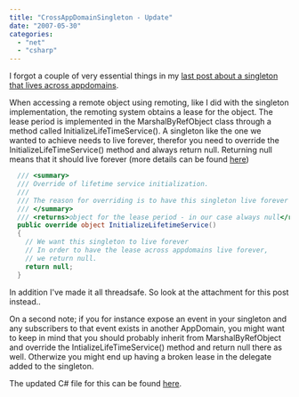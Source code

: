 ```yaml
---
title: "CrossAppDomainSingleton - Update"
date: "2007-05-30"
categories: 
  - "net"
  - "csharp"
---
```


I forgot a couple of very essential things in my [last post about a singleton that lives across appdomains](/2007/05/18/cross-appdomain-singleton/).

When accessing a remote object using remoting, like I did with the singleton implementation, the remoting system obtains a lease for the object. The lease period is implemented in the MarshalByRefObject class through a method called InitializeLifeTimeService(). A singleton like the one we wanted to achieve needs to live forever, therefor you need to override the InitializeLifeTimeService() method and always return null. Returning null means that it should live forever (more details can be found [here](http://msdn.microsoft.com/msdnmag/issues/03/12/LeaseManager/default.aspx))

```csharp
  /// <summary>
  /// Override of lifetime service initialization.
  /// 
  /// The reason for overriding is to have this singleton live forever
  /// </summary>
  /// <returns>object for the lease period - in our case always null</returns>
  public override object InitializeLifetimeService()
  {
    // We want this singleton to live forever
    // In order to have the lease across appdomains live forever,
    // we return null.
    return null;
  }
```

In addition I've made it all threadsafe. So look at the attachment for this post instead..

On a second note; if you for instance expose an event in your singleton and any subscribers to that event exists in another AppDomain, you might want to keep in mind that you should probably inherit from MarshalByRefObject and override the IntializeLifeTimeService() method and return null there as well. Otherwize you might end up having a broken lease in the delegate added to the singleton.

The updated C# file for this can be found [here](files/crossappdomainsingleton_improved1.zip).

